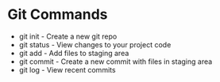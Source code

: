 # Git Commands

+ git init - Create a new git repo
+ git status - View changes to your project code
+ git add - Add files to staging area
+ git commit - Create a new commit with files in staging area
+ git log - View recent commits

